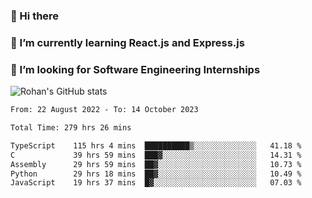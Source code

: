 ### 👋 Hi there 

<!--
**rohznmdev/rohznmdev** is a ✨ _special_ ✨ repository because its `README.md` (this file) appears on your GitHub profile.

Here are some ideas to get you started:

- 🔭 I’m currently working on ...
- 🌱 I’m currently learning Ruby and Ruby on Rails
- 👯 I’m looking to collaborate on ...
- 🤔 I’m looking for help with ...
- 💬 Ask me about ...
- 📫 How to reach me: ...
- 😄 Pronouns: ...
- ⚡ Fun fact: ...
-->
### 🌱 I’m currently learning React.js and Express.js
### 🤔 I’m looking for Software Engineering Internships
![Rohan's GitHub stats](https://github-readme-stats.vercel.app/api?username=rohznmdev&theme=dark&show_icons=true)

<!--START_SECTION:waka-->

```txt
From: 22 August 2022 - To: 14 October 2023

Total Time: 279 hrs 26 mins

TypeScript    115 hrs 4 mins  ██████████▒░░░░░░░░░░░░░░   41.18 %
C             39 hrs 59 mins  ███▓░░░░░░░░░░░░░░░░░░░░░   14.31 %
Assembly      29 hrs 59 mins  ██▓░░░░░░░░░░░░░░░░░░░░░░   10.73 %
Python        29 hrs 18 mins  ██▓░░░░░░░░░░░░░░░░░░░░░░   10.49 %
JavaScript    19 hrs 37 mins  █▓░░░░░░░░░░░░░░░░░░░░░░░   07.03 %
```

<!--END_SECTION:waka-->
